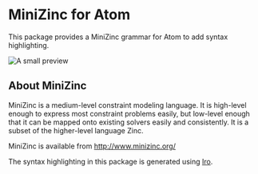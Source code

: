 # MiniZinc for Atom

This package provides a MiniZinc grammar for Atom to add syntax highlighting.

![A small preview](https://raw.githubusercontent.com/jjdekker/language-mzn/master/sample.png)

## About MiniZinc

MiniZinc is a medium-level constraint modeling language. It is high-level enough to express most constraint problems easily, but low-level enough that it can be mapped onto existing solvers easily and consistently. It is a subset of the higher-level language Zinc.

MiniZinc is available from http://www.minizinc.org/

The syntax highlighting in this package is generated using [Iro](https://github.com/Dekker1/iro-mzn).
